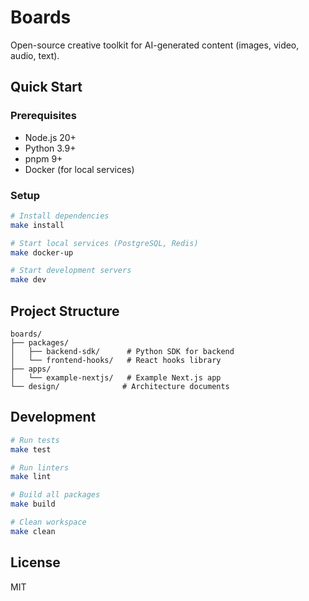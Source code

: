 # Boards

Open-source creative toolkit for AI-generated content (images, video, audio, text).

## Quick Start

### Prerequisites
- Node.js 20+
- Python 3.9+
- pnpm 9+
- Docker (for local services)

### Setup

```bash
# Install dependencies
make install

# Start local services (PostgreSQL, Redis)
make docker-up

# Start development servers
make dev
```

## Project Structure

```
boards/
├── packages/
│   ├── backend-sdk/      # Python SDK for backend
│   └── frontend-hooks/   # React hooks library
├── apps/
│   └── example-nextjs/   # Example Next.js app
└── design/              # Architecture documents
```

## Development

```bash
# Run tests
make test

# Run linters
make lint

# Build all packages
make build

# Clean workspace
make clean
```

## License

MIT
